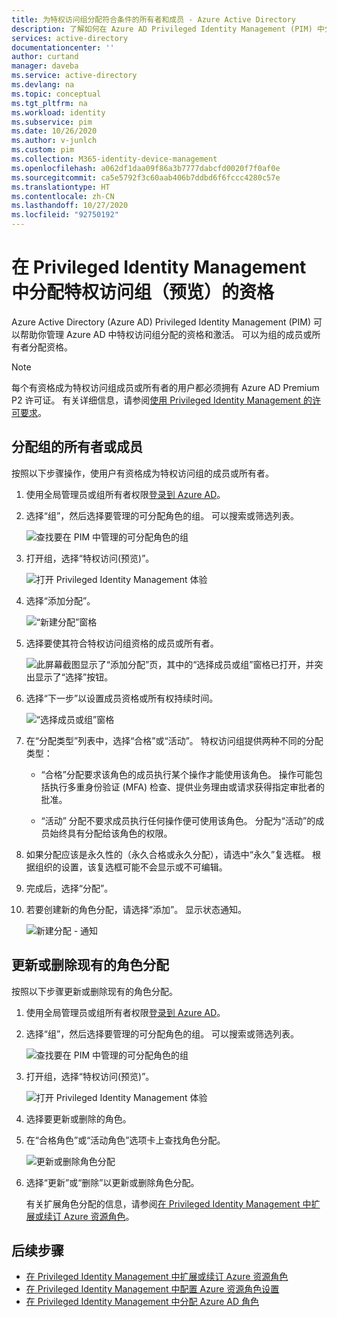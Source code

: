 ```yaml
---
title: 为特权访问组分配符合条件的所有者和成员 - Azure Active Directory
description: 了解如何在 Azure AD Privileged Identity Management (PIM) 中分配符合条件的可分配角色组的所有者或成员。
services: active-directory
documentationcenter: ''
author: curtand
manager: daveba
ms.service: active-directory
ms.devlang: na
ms.topic: conceptual
ms.tgt_pltfrm: na
ms.workload: identity
ms.subservice: pim
ms.date: 10/26/2020
ms.author: v-junlch
ms.custom: pim
ms.collection: M365-identity-device-management
ms.openlocfilehash: a062df1daa09f86a3b7777dabcfd0020f7f0af0e
ms.sourcegitcommit: ca5e5792f3c60aab406b7ddbd6f6fccc4280c57e
ms.translationtype: HT
ms.contentlocale: zh-CN
ms.lasthandoff: 10/27/2020
ms.locfileid: "92750192"
---
```

# <a name="assign-eligibility-for-a-privileged-access-group-preview-in-privileged-identity-management"></a>在 Privileged Identity Management 中分配特权访问组（预览）的资格

Azure Active Directory (Azure AD) Privileged Identity Management (PIM) 可以帮助你管理 Azure AD 中特权访问组分配的资格和激活。 可以为组的成员或所有者分配资格。

>[!NOTE]
>每个有资格成为特权访问组成员或所有者的用户都必须拥有 Azure AD Premium P2 许可证。 有关详细信息，请参阅[使用 Privileged Identity Management 的许可要求](subscription-requirements.md)。

## <a name="assign-an-owner-or-member-of-a-group"></a>分配组的所有者或成员

按照以下步骤操作，使用户有资格成为特权访问组的成员或所有者。

1. 使用全局管理员或组所有者权限[登录到 Azure AD](https://portal.azure.cn)。
1. 选择“组”，然后选择要管理的可分配角色的组。 可以搜索或筛选列表。

    ![查找要在 PIM 中管理的可分配角色的组](./media/groups-assign-member-owner/groups-list-in-azure-ad.png)

1. 打开组，选择“特权访问(预览)”。

    ![打开 Privileged Identity Management 体验](./media/groups-assign-member-owner/groups-discover-groups.png)

1. 选择“添加分配”。

    ![“新建分配”窗格](./media/groups-assign-member-owner/groups-add-assignment.png)

1. 选择要使其符合特权访问组资格的成员或所有者。

    ![此屏幕截图显示了“添加分配”页，其中的“选择成员或组”窗格已打开，并突出显示了“选择”按钮。](./media/groups-assign-member-owner/add-assignments.png)

1. 选择“下一步”以设置成员资格或所有权持续时间。

    ![“选择成员或组”窗格](./media/groups-assign-member-owner/assignment-duration.png)

1. 在“分配类型”列表中，选择“合格”或“活动”。 特权访问组提供两种不同的分配类型：

    - “合格”分配要求该角色的成员执行某个操作才能使用该角色。 操作可能包括执行多重身份验证 (MFA) 检查、提供业务理由或请求获得指定审批者的批准。

    - “活动”  分配不要求成员执行任何操作便可使用该角色。 分配为“活动”的成员始终具有分配给该角色的权限。

1. 如果分配应该是永久性的（永久合格或永久分配），请选中“永久”复选框。 根据组织的设置，该复选框可能不会显示或不可编辑。

1. 完成后，选择“分配”。

1. 若要创建新的角色分配，请选择“添加”。 显示状态通知。

    ![新建分配 - 通知](./media/groups-assign-member-owner/groups-assignment-notification.png)

## <a name="update-or-remove-an-existing-role-assignment"></a>更新或删除现有的角色分配

按照以下步骤更新或删除现有的角色分配。

1. 使用全局管理员或组所有者权限[登录到 Azure AD](https://portal.azure.cn)。
1. 选择“组”，然后选择要管理的可分配角色的组。 可以搜索或筛选列表。

    ![查找要在 PIM 中管理的可分配角色的组](./media/groups-assign-member-owner/groups-list-in-azure-ad.png)

1. 打开组，选择“特权访问(预览)”。

    ![打开 Privileged Identity Management 体验](./media/groups-assign-member-owner/groups-discover-groups.png)

1. 选择要更新或删除的角色。

1. 在“合格角色”或“活动角色”选项卡上查找角色分配。

    ![更新或删除角色分配](./media/groups-assign-member-owner/groups-bring-under-management.png)

1. 选择“更新”或“删除”以更新或删除角色分配。

    有关扩展角色分配的信息，请参阅[在 Privileged Identity Management 中扩展或续订 Azure 资源角色](pim-resource-roles-renew-extend.md)。

## <a name="next-steps"></a>后续步骤

- [在 Privileged Identity Management 中扩展或续订 Azure 资源角色](pim-resource-roles-renew-extend.md)
- [在 Privileged Identity Management 中配置 Azure 资源角色设置](pim-resource-roles-configure-role-settings.md)
- [在 Privileged Identity Management 中分配 Azure AD 角色](pim-how-to-add-role-to-user.md)

